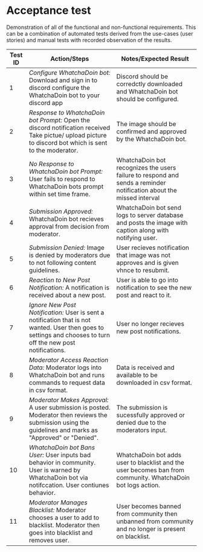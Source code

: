 
# Acceptance test

Demonstration of all of the functional and non-functional requirements. This can be a combination of automated tests derived from the use-cases (user stories) and manual tests with recorded observation of the results.
  
  
| Test ID      | Action/Steps                                                                                                                                                   | Notes/Expected Result                                                                                       |
|--------------|----------------------------------------------------------------------------------------------------------------------------------------------------------------|-------------------------------------------------------------------------------------------------------------|
| 1            | *Configure WhatchaDoin bot:*  Download and sign in to discord configure the WhatchaDoin bot to your discord app                                                               | Discord should be corredctly downloaded and WhatchaDoin bot should be configured.                                  |
| 2            | *Response to WhatchaDoin bot Prompt:*   Open the discord notification received Take pictue/ upload picture to discord bot which is sent to the moderator.              | The image should be confirmed and approved by the WhatchaDoin bot.                                                 |
| 3            | *No Response to WhatchaDoin bot Prompt:*   User fails to respond to WhatchaDoin bots prompt within set time frame.                                                            | WhatchaDoin bot recognizes the users failure to respond and sends a reminder notification about the missed interval|
| 4            | *Submission Approved:*   WhatchaDoin bot recieves approval from decision from moderator.                                                                               | WhatchaDoin bot send logs to server database and posts the image with caption along with notifying user.           |
| 5            | *Submission Denied:*   Image is denied by moderators due to not following content guidelines.                                                                   | User recieves notification that image was not approves and is given vhnce to resubmit.                      |
| 6            | *Reaction to New Post Notification:*   A notification is received about a new post.                                                                             | User is able to go into notification to see the new post and react to it.                                   |
| 7            | *Ignore New Post Notification:*   User is sent a notification that is not wanted. User then goes to settings and chooses to turn off the new post notifications.| User no longer recieves new post notifications.                                                             |
| 8            | *Moderator Access Reaction Data:*   Moderator logs into WhatchaDoin bot and runs commands to request data in csv format.                                                    | Data is received and available to be downloaded in csv format.                                              |
| 9            | *Moderator Makes Approval:*   A user submission is posted. Moderator then reviews the submission using the guidelines and marks as "Approved" or "Denied".      | The submission is sucessfully approved or denied due to the moderators input.                               |
| 10           | *WhatchaDoin bot Bans User:*   User inputs bad behavior in community. User is warned by WhatchaDoin bot via notifccation. User contiunes behavior.                            | WhatchaDoin bot adds user to blacklist and the user becomes ban from community. WhatchaDoin bot logs action.              |
| 11           | *Moderator Manages Blacklist:*   Moderator chooses a user to add to blacklist. Moderator then goes into blacklist and removes user.                             | User becomes banned from community then unbanned from community and no longer is present on blacklist.      |

